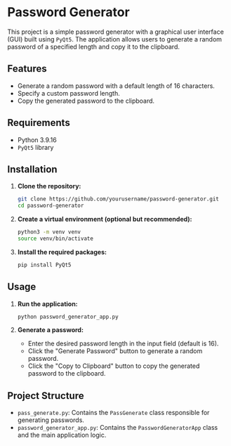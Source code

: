 # Password Generator

This project is a simple password generator with a graphical user interface (GUI) built using `PyQt5`. The application allows users to generate a random password of a specified length and copy it to the clipboard.

## Features

- Generate a random password with a default length of 16 characters.
- Specify a custom password length.
- Copy the generated password to the clipboard.

## Requirements

- Python 3.9.16
- `PyQt5` library

## Installation

1. **Clone the repository:**

    ```sh
    git clone https://github.com/yourusername/password-generator.git
    cd password-generator
    ```

2. **Create a virtual environment (optional but recommended):**

    ```sh
    python3 -m venv venv
    source venv/bin/activate
    ```

3. **Install the required packages:**

    ```sh
    pip install PyQt5
    ```

## Usage

1. **Run the application:**

    ```sh
    python password_generator_app.py
    ```

2. **Generate a password:**

    - Enter the desired password length in the input field (default is 16).
    - Click the "Generate Password" button to generate a random password.
    - Click the "Copy to Clipboard" button to copy the generated password to the clipboard.

## Project Structure

- `pass_generate.py`: Contains the `PassGenerate` class responsible for generating passwords.
- `password_generator_app.py`: Contains the `PasswordGeneratorApp` class and the main application logic.